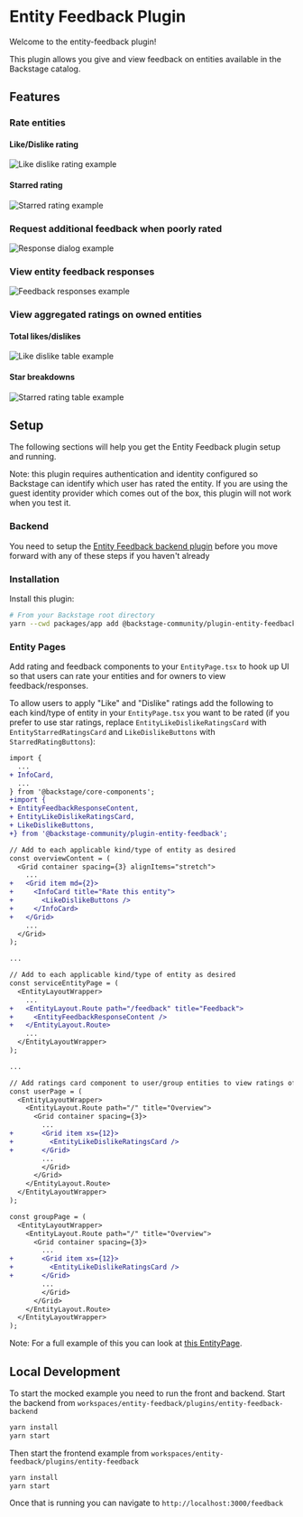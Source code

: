 # Entity Feedback Plugin

Welcome to the entity-feedback plugin!

This plugin allows you give and view feedback on entities available in the Backstage catalog.

## Features

### Rate entities

#### Like/Dislike rating

![Like dislike rating example](./docs/like-dislike-rating.png)

#### Starred rating

![Starred rating example](./docs/starred-rating.png)

### Request additional feedback when poorly rated

![Response dialog example](./docs/feedback-response-dialog.png)

### View entity feedback responses

![Feedback responses example](./docs/feedback-response-table.png)

### View aggregated ratings on owned entities

#### Total likes/dislikes

![Like dislike table example](./docs/like-dislike-table.png)

#### Star breakdowns

![Starred rating table example](./docs/starred-rating-table.png)

## Setup

The following sections will help you get the Entity Feedback plugin setup and running.

Note: this plugin requires authentication and identity configured so Backstage can identify
which user has rated the entity. If you are using the guest identity provider which comes
out of the box, this plugin will not work when you test it.

### Backend

You need to setup the [Entity Feedback backend plugin](https://github.com/backstage/community-plugins/tree/main/workspaces/entity-feedback/plugins/entity-feedback-backend) before you move forward with any of these steps if you haven't already

### Installation

Install this plugin:

```bash
# From your Backstage root directory
yarn --cwd packages/app add @backstage-community/plugin-entity-feedback
```

### Entity Pages

Add rating and feedback components to your `EntityPage.tsx` to hook up UI so that users
can rate your entities and for owners to view feedback/responses.

To allow users to apply "Like" and "Dislike" ratings add the following to each kind/type of
entity in your `EntityPage.tsx` you want to be rated (if you prefer to use star ratings, replace
`EntityLikeDislikeRatingsCard` with `EntityStarredRatingsCard` and `LikeDislikeButtons` with
`StarredRatingButtons`):

```diff
import {
  ...
+ InfoCard,
  ...
} from '@backstage/core-components';
+import {
+ EntityFeedbackResponseContent,
+ EntityLikeDislikeRatingsCard,
+ LikeDislikeButtons,
+} from '@backstage-community/plugin-entity-feedback';

// Add to each applicable kind/type of entity as desired
const overviewContent = (
  <Grid container spacing={3} alignItems="stretch">
    ...
+   <Grid item md={2}>
+     <InfoCard title="Rate this entity">
+       <LikeDislikeButtons />
+     </InfoCard>
+   </Grid>
    ...
  </Grid>
);

...

// Add to each applicable kind/type of entity as desired
const serviceEntityPage = (
  <EntityLayoutWrapper>
    ...
+   <EntityLayout.Route path="/feedback" title="Feedback">
+     <EntityFeedbackResponseContent />
+   </EntityLayout.Route>
    ...
  </EntityLayoutWrapper>
);

...

// Add ratings card component to user/group entities to view ratings of owned entities
const userPage = (
  <EntityLayoutWrapper>
    <EntityLayout.Route path="/" title="Overview">
      <Grid container spacing={3}>
        ...
+       <Grid item xs={12}>
+         <EntityLikeDislikeRatingsCard />
+       </Grid>
        ...
        </Grid>
      </Grid>
    </EntityLayout.Route>
  </EntityLayoutWrapper>
);

const groupPage = (
  <EntityLayoutWrapper>
    <EntityLayout.Route path="/" title="Overview">
      <Grid container spacing={3}>
        ...
+       <Grid item xs={12}>
+         <EntityLikeDislikeRatingsCard />
+       </Grid>
        ...
        </Grid>
      </Grid>
    </EntityLayout.Route>
  </EntityLayoutWrapper>
);
```

Note: For a full example of this you can look at [this EntityPage](../../packages/app/src/components/catalog/EntityPage.tsx).

## Local Development

To start the mocked example you need to run the front and backend.
Start the backend from `workspaces/entity-feedback/plugins/entity-feedback-backend`

```sh
yarn install
yarn start
```

Then start the frontend example from `workspaces/entity-feedback/plugins/entity-feedback`

```sh
yarn install
yarn start
```

Once that is running you can navigate to `http://localhost:3000/feedback`
